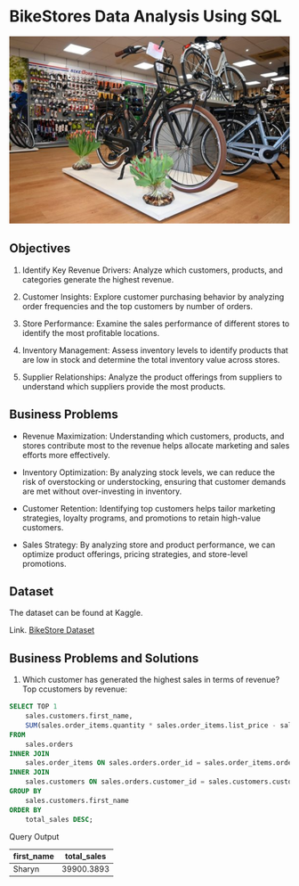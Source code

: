 # BikeStores Data Analysis Using SQL  
![Logo](https://github.com/julioalexp/Analyzing-data-from-the-BikeStores-database-using-SQL/blob/main/bikestore.jpg)

## Objectives


1. Identify Key Revenue Drivers: Analyze which customers, products, and categories generate the highest revenue.

2. Customer Insights: Explore customer purchasing behavior by analyzing order frequencies and the top customers by number of orders.

3. Store Performance: Examine the sales performance of different stores to identify the most profitable locations.
4. Inventory Management: Assess inventory levels to identify products that are low in stock and determine the total inventory value across stores.
5. Supplier Relationships: Analyze the product offerings from suppliers to understand which suppliers provide the most products.

## Business Problems
* Revenue Maximization: Understanding which customers, products, and stores contribute most to the revenue helps allocate marketing and sales efforts more effectively.

* Inventory Optimization: By analyzing stock levels, we can reduce the risk of overstocking or understocking, ensuring that customer demands are met without over-investing in inventory.

* Customer Retention: Identifying top customers helps tailor marketing strategies, loyalty programs, and promotions to retain high-value customers.

* Sales Strategy: By analyzing store and product performance, we can optimize product offerings, pricing strategies, and store-level promotions.

## Dataset

The dataset can be found at Kaggle.

Link. [BikeStore Dataset](https://www.kaggle.com/datasets/mohamedzrirak/sql-bkestores)

## Business Problems and Solutions
1. Which customer has generated the highest sales in terms of revenue?
Top ccustomers by revenue:
```sql
SELECT TOP 1 
    sales.customers.first_name, 
    SUM(sales.order_items.quantity * sales.order_items.list_price - sales.order_items.list_price * sales.order_items.discount) AS total_sales
FROM 
    sales.orders
INNER JOIN 
    sales.order_items ON sales.orders.order_id = sales.order_items.order_id
INNER JOIN 
    sales.customers ON sales.orders.customer_id = sales.customers.customer_id
GROUP BY 
    sales.customers.first_name
ORDER BY 
    total_sales DESC;
```
Query Output

| first_name | total_sales |
|------------|-------------|
| Sharyn     | 39900.3893  |
